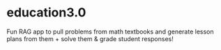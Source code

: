 # education3.0

Fun RAG app to pull problems from math textbooks and generate lesson plans from them + solve them & grade student responses!
